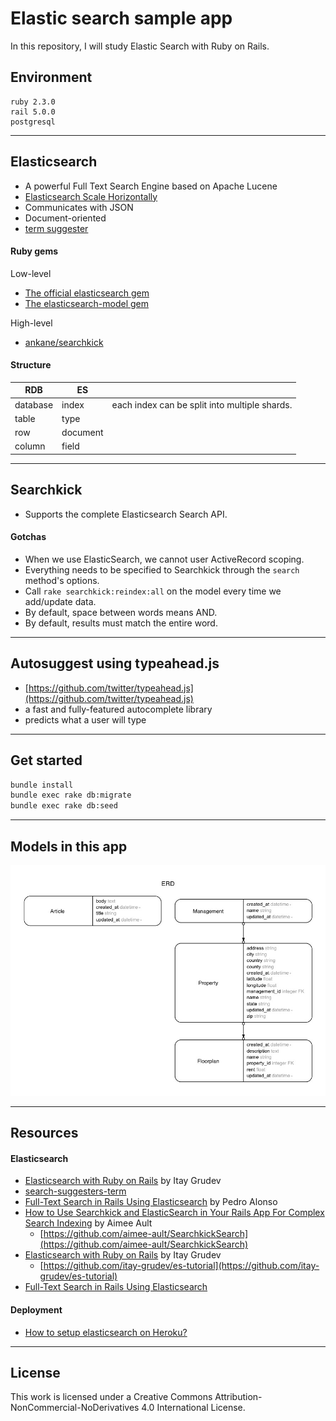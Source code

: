 Elastic search sample app
===========

In this repository, I will study Elastic Search with Ruby on Rails.


## Environment

```
ruby 2.3.0
rail 5.0.0
postgresql
```


---


## Elasticsearch
- A powerful Full Text Search Engine based on Apache Lucene
- [Elasticsearch Scale Horizontally](https://www.elastic.co/guide/en/elasticsearch/guide/current/_scale_horizontally.html)
- Communicates with JSON
- Document-oriented
- [term suggester](https://www.elastic.co/guide/en/elasticsearch/reference/current/search-suggesters-term.html)

#### Ruby gems

Low-level

- [The official elasticsearch  gem](https://github.com/elastic/elasticsearch-ruby)
- [The elasticsearch-model  gem](https://github.com/elastic/elasticsearch-rails/tree/master/elasticsearch-model)

High-level

- [ankane/searchkick](https://github.com/ankane/searchkick)

#### Structure

| RDB      | ES      ||
|---|---|---|
| database |  index  | each index can be split into multiple shards. |
| table    |  type   ||
| row      | document||
| column   |  field  ||


---


## Searchkick
- Supports the complete Elasticsearch Search API.

#### Gotchas
- When we use ElasticSearch, we cannot user ActiveRecord scoping.
- Everything needs to be specified to Searchkick through the `search` method's options.
- Call `rake searchkick:reindex:all` on the model every time we add/update data.
- By default, space between words means AND.
- By default, results must match the entire word.


---


## Autosuggest using typeahead.js
- [https://github.com/twitter/typeahead.js](https://github.com/twitter/typeahead.js)
- a fast and fully-featured autocomplete library
- predicts what a user will type


---


## Get started

```bash
bundle install
bundle exec rake db:migrate
bundle exec rake db:seed
```

---


## Models in this app

![](erd/erd.jpg)


---



## Resources

#### Elasticsearch
- [Elasticsearch with Ruby on Rails](http://tutorials.pluralsight.com/ruby-ruby-on-rails/elasticsearch-with-ruby-on-rails) by Itay Grudev
- [search-suggesters-term](https://www.elastic.co/guide/en/elasticsearch/reference/current/search-suggesters-term.html)
- [Full-Text Search in Rails Using Elasticsearch](https://code.tutsplus.com/articles/full-text-search-in-rails-using-elasticsearch--cms-22920) by Pedro Alonso
- [How to Use Searchkick and ElasticSearch in Your Rails App For Complex Search Indexing](http://aimeeault.com/2016/02/05/how-to-use-searchkick-and-elasticsearch-in-your-rails-app-for-complex-search-indexing/) by Aimee Ault
  + [https://github.com/aimee-ault/SearchkickSearch](https://github.com/aimee-ault/SearchkickSearch)
- [Elasticsearch with Ruby on Rails](http://tutorials.pluralsight.com/ruby-ruby-on-rails/elasticsearch-with-ruby-on-rails)
 by Itay Grudev
  + [https://github.com/itay-grudev/es-tutorial](https://github.com/itay-grudev/es-tutorial)
- [Full-Text Search in Rails Using Elasticsearch](https://code.tutsplus.com/articles/full-text-search-in-rails-using-elasticsearch--cms-22920)

#### Deployment
- [How to setup elasticsearch on Heroku?](http://stackoverflow.com/a/38657992/3837223)


---


## License

This work is licensed under a Creative Commons Attribution-NonCommercial-NoDerivatives 4.0 International License.
